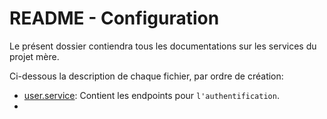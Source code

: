 # README - Configuration

Le présent dossier contiendra tous les documentations sur les services du projet mère.

Ci-dessous la description de chaque fichier, par ordre de création: 
- [user.service](./user.service.md): Contient les endpoints pour `l'authentification`.
- 

